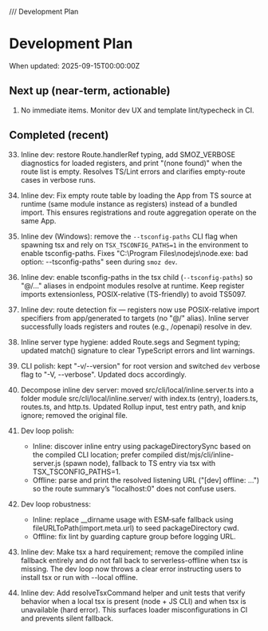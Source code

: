 /// Development Plan

# Development Plan

When updated: 2025-09-15T00:00:00Z

## Next up (near‑term, actionable)

1. No immediate items. Monitor dev UX and template lint/typecheck in CI.

## Completed (recent)

33. Inline dev: restore Route.handlerRef typing, add SMOZ_VERBOSE diagnostics
    for loaded registers, and print "(none found)" when the route list is
    empty. Resolves TS/Lint errors and clarifies empty-route cases in verbose
    runs.
34. Inline dev: Fix empty route table by loading the App from TS source at
    runtime (same module instance as registers) instead of a bundled import.
    This ensures registrations and route aggregation operate on the same App.
35. Inline dev (Windows): remove the `--tsconfig-paths` CLI flag when spawning
    tsx and rely on `TSX_TSCONFIG_PATHS=1` in the environment to enable
    tsconfig-paths. Fixes "C:\Program Files\nodejs\node.exe: bad option:
    --tsconfig-paths" seen during `smoz dev`.
36. Inline dev: enable tsconfig-paths in the tsx child (`--tsconfig-paths`)
    so "@/..." aliases in endpoint modules resolve at runtime. Keep register
    imports extensionless, POSIX-relative (TS-friendly) to avoid TS5097.
37. Inline dev: route detection fix — registers now use POSIX-relative import
    specifiers from app/generated to targets (no "@/" alias). Inline server
    successfully loads registers and routes (e.g., /openapi) resolve in dev.
38. Inline server type hygiene: added Route.segs and Segment typing; updated
    match() signature to clear TypeScript errors and lint warnings.
39. CLI polish: kept "-v/--version" for root version and switched `dev` verbose
    flag to "-V, --verbose". Updated docs accordingly.
40. Decompose inline dev server: moved src/cli/local/inline.server.ts into
    a folder module src/cli/local/inline.server/ with index.ts (entry),
    loaders.ts, routes.ts, and http.ts. Updated Rollup input, test entry
    path, and knip ignore; removed the original file.

41. Dev loop polish:
    - Inline: discover inline entry using packageDirectorySync based on the
      compiled CLI location; prefer compiled dist/mjs/cli/inline-server.js
      (spawn node), fallback to TS entry via tsx with TSX_TSCONFIG_PATHS=1.
    - Offline: parse and print the resolved listening URL ("[dev] offline: …")
      so the route summary’s "localhost:0" does not confuse users.

42. Dev loop robustness:
    - Inline: replace \_\_dirname usage with ESM‑safe fallback using
      fileURLToPath(import.meta.url) to seed packageDirectory cwd.
    - Offline: fix lint by guarding capture group before logging URL.

43. Inline dev: Make tsx a hard requirement; remove the compiled inline
    fallback entirely and do not fall back to serverless-offline when tsx
    is missing. The dev loop now throws a clear error instructing users to
    install tsx or run with --local offline.
44. Inline dev: Add resolveTsxCommand helper and unit tests that verify
    behavior when a local tsx is present (node + JS CLI) and when tsx is
    unavailable (hard error). This surfaces loader misconfigurations in CI
    and prevents silent fallback.
